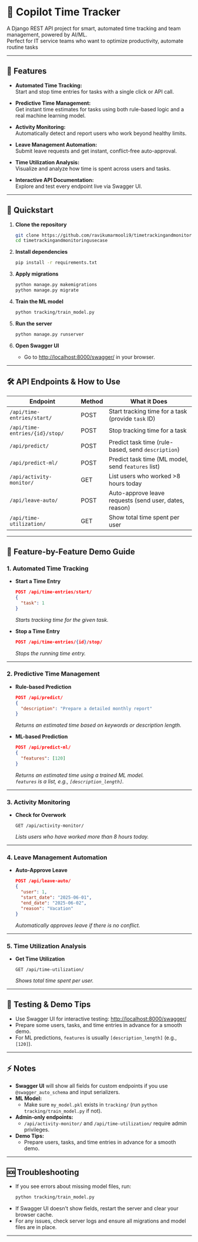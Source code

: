 # 🚀 Copilot Time Tracker

A Django REST API project for smart, automated time tracking and team management, powered by AI/ML.  
Perfect for IT service teams who want to optimize productivity, automate routine tasks

---

## 🌟 Features

- **Automated Time Tracking:**  
  Start and stop time entries for tasks with a single click or API call.

- **Predictive Time Management:**  
  Get instant time estimates for tasks using both rule-based logic and a real machine learning model.

- **Activity Monitoring:**  
  Automatically detect and report users who work beyond healthy limits.

- **Leave Management Automation:**  
  Submit leave requests and get instant, conflict-free auto-approval.

- **Time Utilization Analysis:**  
  Visualize and analyze how time is spent across users and tasks.

- **Interactive API Documentation:**  
  Explore and test every endpoint live via Swagger UI.

---

## 🚦 Quickstart

1. **Clone the repository**
    ```sh
    git clone https://github.com/ravikumarmooli9/timetrackingandmonitoringusecase.git
    cd timetrackingandmonitoringusecase
    ```

2. **Install dependencies**
    ```sh
    pip install -r requirements.txt
    ```

3. **Apply migrations**
    ```sh
    python manage.py makemigrations
    python manage.py migrate
    ```

4. **Train the ML model**
    ```sh
    python tracking/train_model.py
    ```

5. **Run the server**
    ```sh
    python manage.py runserver
    ```

6. **Open Swagger UI**
    - Go to [http://localhost:8000/swagger/](http://localhost:8000/swagger/) in your browser.

---

## 🛠️ API Endpoints & How to Use

| Endpoint                           | Method | What it Does                                              |
|-------------------------------------|--------|----------------------------------------------------------|
| `/api/time-entries/start/`          | POST   | Start tracking time for a task (provide `task` ID)        |
| `/api/time-entries/{id}/stop/`      | POST   | Stop tracking time for a task                             |
| `/api/predict/`                     | POST   | Predict task time (rule-based, send `description`)        |
| `/api/predict-ml/`                  | POST   | Predict task time (ML model, send `features` list)        |
| `/api/activity-monitor/`            | GET    | List users who worked >8 hours today                      |
| `/api/leave-auto/`                  | POST   | Auto-approve leave requests (send user, dates, reason)    |
| `/api/time-utilization/`            | GET    | Show total time spent per user                            |

---

## 📖 Feature-by-Feature Demo Guide

### 1. Automated Time Tracking

- **Start a Time Entry**
    ```json
    POST /api/time-entries/start/
    {
      "task": 1
    }
    ```
    *Starts tracking time for the given task.*

- **Stop a Time Entry**
    ```json
    POST /api/time-entries/{id}/stop/
    ```
    *Stops the running time entry.*

---

### 2. Predictive Time Management

- **Rule-based Prediction**
    ```json
    POST /api/predict/
    {
      "description": "Prepare a detailed monthly report"
    }
    ```
    *Returns an estimated time based on keywords or description length.*

- **ML-based Prediction**
    ```json
    POST /api/predict-ml/
    {
      "features": [120]
    }
    ```
    *Returns an estimated time using a trained ML model.  
    `features` is a list, e.g., `[description_length]`.*

---

### 3. Activity Monitoring

- **Check for Overwork**
    ```http
    GET /api/activity-monitor/
    ```
    *Lists users who have worked more than 8 hours today.*

---

### 4. Leave Management Automation

- **Auto-Approve Leave**
    ```json
    POST /api/leave-auto/
    {
      "user": 1,
      "start_date": "2025-06-01",
      "end_date": "2025-06-02",
      "reason": "Vacation"
    }
    ```
    *Automatically approves leave if there is no conflict.*

---

### 5. Time Utilization Analysis

- **Get Time Utilization**
    ```http
    GET /api/time-utilization/
    ```
    *Shows total time spent per user.*

---

## 🧪 Testing & Demo Tips

- Use Swagger UI for interactive testing: [http://localhost:8000/swagger/](http://localhost:8000/swagger/)
- Prepare some users, tasks, and time entries in advance for a smooth demo.
- For ML predictions, `features` is usually `[description_length]` (e.g., `[120]`).

---

## ⚡ Notes

- **Swagger UI** will show all fields for custom endpoints if you use `@swagger_auto_schema` and input serializers.
- **ML Model:**  
  - Make sure `my_model.pkl` exists in `tracking/` (run `python tracking/train_model.py` if not).
- **Admin-only endpoints:**  
  - `/api/activity-monitor/` and `/api/time-utilization/` require admin privileges.
- **Demo Tips:**  
  - Prepare users, tasks, and time entries in advance for a smooth demo.

---

## 🆘 Troubleshooting

- If you see errors about missing model files, run:
    ```sh
    python tracking/train_model.py
    ```
- If Swagger UI doesn't show fields, restart the server and clear your browser cache.
- For any issues, check server logs and ensure all migrations and model files are in place.

---